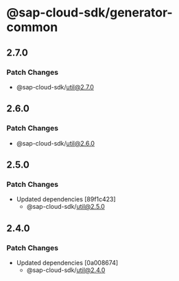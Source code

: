 # @sap-cloud-sdk/generator-common

## 2.7.0

### Patch Changes

- @sap-cloud-sdk/util@2.7.0

## 2.6.0

### Patch Changes

- @sap-cloud-sdk/util@2.6.0

## 2.5.0

### Patch Changes

- Updated dependencies [89f1c423]
  - @sap-cloud-sdk/util@2.5.0

## 2.4.0

### Patch Changes

- Updated dependencies [0a008674]
  - @sap-cloud-sdk/util@2.4.0
